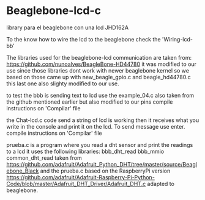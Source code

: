 # Beaglebone-lcd-c
library para el beaglebone con una lcd JHD162A

To the know how to wire the lcd to the beaglebone check the 'Wiring-lcd-bb'

The libraries used for the beaglebone-lcd communication are taken from:
https://github.com/nunoalves/BeagleBone-HD44780
it was modified to our use since those libraries dont work with newer beaglebone kernel
so we based on those came up with new_beagle_gpio.c and beagle_hd44780.c this last one also slighty modified to our use.

to test the bbb is sending text to lcd use the example_04.c also taken from the github mentioned earlier but also modified to our pins
compile instructions on 'Compilar' file

the Chat-lcd.c code send a string of lcd is working then it receives what you write in the console and print it on the lcd. To send message use enter.
compile instructions on 'Compilar' file

prueba.c is a program where you read a dht sensor and print the readings to a lcd
it uses the following libraries: bbb_dht_read bbb_mmio common_dht_read taken from https://github.com/adafruit/Adafruit_Python_DHT/tree/master/source/Beaglebone_Black
and the prueba.c based on the RaspberryPi version https://github.com/adafruit/Adafruit-Raspberry-Pi-Python-Code/blob/master/Adafruit_DHT_Driver/Adafruit_DHT.c
adapted to beaglebone.
